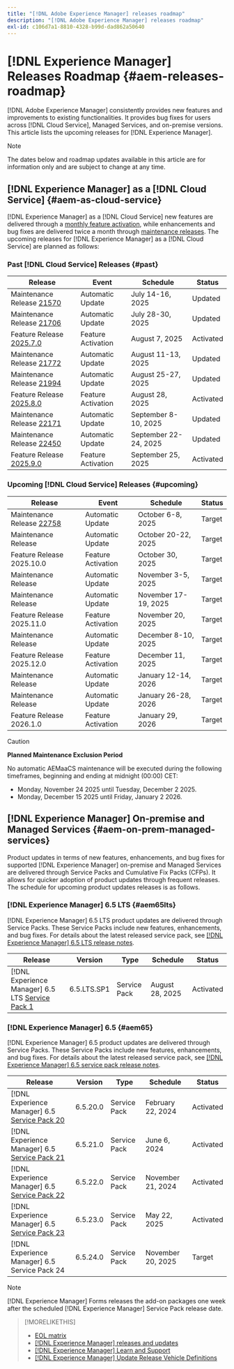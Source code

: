 ```yaml
---
title: "[!DNL Adobe Experience Manager] releases roadmap"
description: "[!DNL Adobe Experience Manager] releases roadmap"
exl-id: c106d7a1-8810-4328-b99d-dad862a50640
---
```


# [!DNL Experience Manager] Releases Roadmap {#aem-releases-roadmap}

[!DNL Adobe Experience Manager] consistently provides new features and improvements to existing functionalities. It provides bug fixes for users across [!DNL Cloud Service], Managed Services, and on-premise versions. This article lists the upcoming releases for [!DNL Experience Manager].

>[!NOTE]
>
>The dates below and roadmap updates available in this article are for information only and are subject to change at any time.

## [!DNL Experience Manager] as a [!DNL Cloud Service] {#aem-as-cloud-service}

[!DNL Experience Manager] as a [!DNL Cloud Service] new features are delivered through a [monthly feature activation](https://experienceleague.adobe.com/en/docs/experience-manager-cloud-service/content/release-notes/release-notes/release-notes-current), while enhancements and bug fixes are delivered twice a month through [maintenance releases](https://experienceleague.adobe.com/en/docs/experience-manager-cloud-service/content/release-notes/maintenance/latest).
The upcoming releases for [!DNL Experience Manager] as a [!DNL Cloud Service] are planned as follows:

### Past [!DNL Cloud Service] Releases {#past}

| Release |Event |Schedule |Status |
|---|---|---|---|
| Maintenance Release [21570](https://experienceleague.adobe.com/en/docs/experience-manager-cloud-service/content/release-notes/maintenance/2025/2025-7-0#21570)|Automatic Update|July 14-16, 2025|Updated|
| Maintenance Release [21706](https://experienceleague.adobe.com/en/docs/experience-manager-cloud-service/content/release-notes/maintenance/2025/2025-7-0#21706)|Automatic Update|July 28-30, 2025|Updated|
| Feature Release [2025.7.0](https://experienceleague.adobe.com/en/docs/experience-manager-cloud-service/content/release-notes/release-notes/2025/release-notes-2025-7-0) |Feature Activation|August 7, 2025 |Activated|
| Maintenance Release [21772](https://experienceleague.adobe.com/en/docs/experience-manager-cloud-service/content/release-notes/maintenance/2025/2025-8-0#21772)|Automatic Update|August 11-13, 2025|Updated|
| Maintenance Release [21994](https://experienceleague.adobe.com/en/docs/experience-manager-cloud-service/content/release-notes/maintenance/2025/2025-8-0#21994)|Automatic Update|August 25-27, 2025|Updated|
| Feature Release [2025.8.0](https://experienceleague.adobe.com/en/docs/experience-manager-cloud-service/content/release-notes/release-notes/2025/release-notes-2025-8-0) |Feature Activation|August 28, 2025 |Activated|
| Maintenance Release [22171](https://experienceleague.adobe.com/en/docs/experience-manager-cloud-service/content/release-notes/maintenance/2025/2025-9-0#22171)|Automatic Update|September 8-10, 2025|Updated|
| Maintenance Release [22450](https://experienceleague.adobe.com/en/docs/experience-manager-cloud-service/content/release-notes/maintenance/2025/2025-9-0#22450)|Automatic Update|September 22-24, 2025|Updated|
| Feature Release [2025.9.0](https://experienceleague.adobe.com/en/docs/experience-manager-cloud-service/content/release-notes/release-notes/release-notes-current) |Feature Activation|September 25, 2025 |Activated|

### Upcoming [!DNL Cloud Service] Releases {#upcoming}

| Release |Event |Schedule |Status |
|---|---|---|---|
| Maintenance Release [22758](https://experienceleague.adobe.com/en/docs/experience-manager-cloud-service/content/release-notes/maintenance/latest)|Automatic Update|October 6-8, 2025|Target|
| Maintenance Release|Automatic Update|October 20-22, 2025|Target|
| Feature Release 2025.10.0 |Feature Activation|October 30, 2025 |Target|
| Maintenance Release|Automatic Update|November 3-5, 2025|Target|
| Maintenance Release|Automatic Update|November 17-19, 2025|Target|
| Feature Release 2025.11.0 |Feature Activation|November 20, 2025 |Target|
| Maintenance Release|Automatic Update|December 8-10, 2025|Target|
| Feature Release 2025.12.0 |Feature Activation|December 11, 2025 |Target|
| Maintenance Release|Automatic Update|January 12-14, 2026|Target|
| Maintenance Release|Automatic Update|January 26-28, 2026|Target|
| Feature Release 2026.1.0 |Feature Activation|January 29, 2026 |Target|

>[!CAUTION]
>
>**Planned Maintenance Exclusion Period**
>
> No automatic AEMaaCS maintenance will be executed during the following timeframes, beginning and ending at midnight (00:00) CET:
>
>* Monday, November 24 2025 until Tuesday, December 2 2025.
>* Monday, December 15 2025 until Friday, January 2 2026.

## [!DNL Experience Manager] On-premise and Managed Services {#aem-on-prem-managed-services}

Product updates in terms of new features, enhancements, and bug fixes for supported [!DNL Experience Manager] on-premise and Managed Services are delivered through Service Packs and Cumulative Fix Packs (CFPs). It allows for quicker adoption of product updates through frequent releases. The schedule for upcoming product updates releases is as follows.

### [!DNL Experience Manager] 6.5 LTS {#aem65lts}

[!DNL Experience Manager] 6.5 LTS product updates are delivered through Service Packs. These Service Packs include new features, enhancements, and bug fixes. For details about the latest released service pack, see [[!DNL Experience Manager] 6.5 LTS release notes](https://experienceleague.adobe.com/en/docs/experience-manager-65-lts/content/release-notes/release-notes).

| Release | Version | Type | Schedule | Status |
|---|---|---|---|---|
| [!DNL Experience Manager] 6.5 LTS [Service Pack 1](https://experienceleague.adobe.com/en/docs/experience-manager-65-lts/content/release-notes/release-notes) | 6.5.LTS.SP1 | Service Pack | August 28, 2025 | Activated |

### [!DNL Experience Manager] 6.5 {#aem65}

[!DNL Experience Manager] 6.5 product updates are delivered through Service Packs. These Service Packs include new features, enhancements, and bug fixes. For details about the latest released service pack, see [[!DNL Experience Manager] 6.5 service pack release notes](https://experienceleague.adobe.com/en/docs/experience-manager-65/content/release-notes/release-notes).

| Release | Version | Type | Schedule | Status |
|---|---|---|---|---|
| [!DNL Experience Manager] 6.5 [Service Pack 20](https://experienceleague.adobe.com/en/docs/experience-manager-65/content/release-notes/service-pack/6-5-20)|6.5.20.0 | Service Pack | February 22, 2024 | Activated |
| [!DNL Experience Manager] 6.5 [Service Pack 21](https://experienceleague.adobe.com/en/docs/experience-manager-65/content/release-notes/service-pack/6-5-21) |6.5.21.0 | Service Pack | June 6, 2024 | Activated |
| [!DNL Experience Manager] 6.5 [Service Pack 22](https://experienceleague.adobe.com/en/docs/experience-manager-65/content/release-notes/service-pack/6-5-22) |6.5.22.0 | Service Pack | November 21, 2024 | Activated |
| [!DNL Experience Manager] 6.5 [Service Pack 23](https://experienceleague.adobe.com/en/docs/experience-manager-65/content/release-notes/release-notes) |6.5.23.0 | Service Pack | May 22, 2025 | Activated |
| [!DNL Experience Manager] 6.5 Service Pack 24 |6.5.24.0 | Service Pack | November 20, 2025 | Target |

>[!NOTE]
>
>[!DNL Experience Manager] Forms releases the add-on packages one week after the scheduled [!DNL Experience Manager] Service Pack release date.

>[!MORELIKETHIS]
>
>* [EOL matrix](https://helpx.adobe.com/support/programs/eol-matrix.html)
>* [[!DNL Experience Manager] releases and updates](https://experienceleague.adobe.com/en/docs/experience-manager-release-information/aem-release-updates/aem-releases-updates)
>* [[!DNL Experience Manager] Learn and Support](https://experienceleague.adobe.com/en/docs/experience-manager-cloud-service)
>* [[!DNL Experience Manager] Update Release Vehicle Definitions](/help/using/update-release-vehicle-definitions.md)
